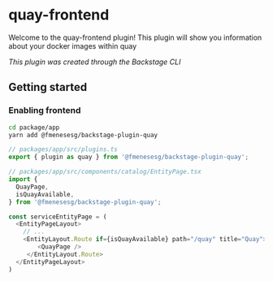 # quay-frontend

Welcome to the quay-frontend plugin!
This plugin will show you information about your docker images within quay

_This plugin was created through the Backstage CLI_

## Getting started

### Enabling frontend 
```bash
cd package/app
yarn add @fmenesesg/backstage-plugin-quay
```
```ts
// packages/app/src/plugins.ts
export { plugin as quay } from '@fmenesesg/backstage-plugin-quay';
```
```ts
// packages/app/src/components/catalog/EntityPage.tsx
import {
  QuayPage,
  isQuayAvailable,
} from '@fmenesesg/backstage-plugin-quay';

const serviceEntityPage = (
  <EntityPageLayout>
    // ...
    <EntityLayout.Route if={isQuayAvailable} path="/quay" title="Quay">
        <QuayPage />
     </EntityLayout.Route>
  </EntityPageLayout>
)
```
